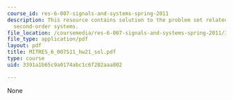 ```yaml
---
course_id: res-6-007-signals-and-systems-spring-2011
description: This resource contains solution to the problem set related to continuous-time
  second-order systems.
file_location: /coursemedia/res-6-007-signals-and-systems-spring-2011/3391a1b65c9a0174abc1c6f282aaa802_MITRES_6_007S11_hw21_sol.pdf
file_type: application/pdf
layout: pdf
title: MITRES_6_007S11_hw21_sol.pdf
type: course
uid: 3391a1b65c9a0174abc1c6f282aaa802

---
```

None